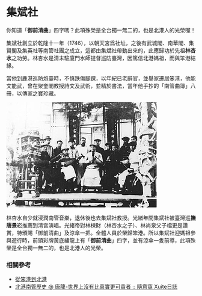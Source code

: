 # 集斌社

你知道「**御前清曲**」四字嗎？此項殊榮是全台獨一無二的，也是北港人的光榮喔！

集斌社創立於乾隆十一年（1746），以朝天宮爲社址，之後有武城閣、南華閣、集賢閣及集英社等南管社團之成立，這都由集斌社帶動出來的，此應歸功於先祖**林杏水**之功勞。林杏水是清末駐廈門水師提督巡防臺灣，因篤信北港媽祖，而與笨港結緣。

當他到鹿港巡防炮臺時，不慎跌傷腳踝，以年紀已老辭官，並舉家遷居笨港，他能文能武，曾在聚奎閣教授詩文及武術，並精於書法，當年他手抄的「南管曲簿」八冊，以傳家之寶珍藏。

![照片中是特從臺北聘來攝影師拍照留念，其中涼傘就是光緒帝所賜，依照片中閣員服飾來看可能日據時代所拍攝。（引用自 北港南管歷史 @ 唐龍-世界上沒有比真實更可貴者 :: 隨意窩 Xuite日誌）](img/001.jpg)

林杏水自少就浸潤南管音樂，退休後也去集斌社教授。光緒年間集斌社被臺灣巡**撫唐景**崧推薦到清宮演唱。光緒帝對林棟財（林杏水之子）、林尚泉父子檔更是讚賞，特頒賜「御前清曲」及涼傘一把。全體人員於榮歸笨港。所以集斌社迎媽祖參與遊行時，前頭彩牌黃底繡龍上有「**御前清曲**」四字，並有涼傘一隻前導，此項殊榮是全台獨一無二的，也是北港人的光榮。

### 相關參考
* [從笨港到北港](http://www.cuy.ylc.edu.tw/~cuy14/eBook/ch3-4.htm)
* [北港南管歷史 @ 唐龍-世界上沒有比真實更可貴者 :: 隨意窩 Xuite日誌](http://blog.xuite.net/sl5261/twblog/119296667-北港南管歷史)
